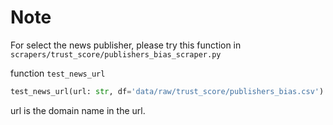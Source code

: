 # Note

For select the news publisher, please try this function in `scrapers/trust_score/publishers_bias_scraper.py`

function `test_news_url`

```python
test_news_url(url: str, df='data/raw/trust_score/publishers_bias.csv'):
```

url is the domain name in the url.

